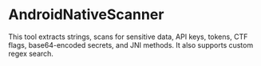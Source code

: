 # AndroidNativeScanner
This tool extracts strings, scans for sensitive data, API keys, tokens, CTF flags, base64-encoded secrets, and JNI methods. It also supports custom regex search.
